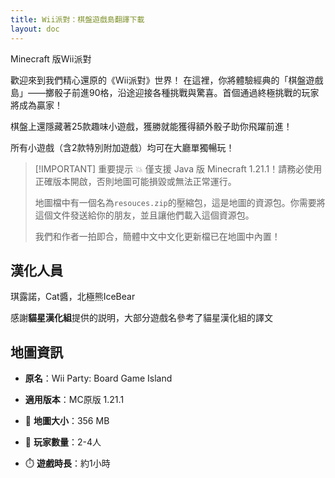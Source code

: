 ```yaml
---
title: Wii派對：棋盤遊戲島翻譯下載
layout: doc
---
```


Minecraft 版Wii派對

歡迎來到我們精心還原的《Wii派對》世界！
在這裡，你將體驗經典的「棋盤遊戲島」——擲骰子前進90格，沿途迎接各種挑戰與驚喜。首個通過終極挑戰的玩家將成為贏家！

棋盤上還隱藏著25款趣味小遊戲，獲勝就能獲得額外骰子助你飛躍前進！

所有小遊戲（含2款特別附加遊戲）均可在大廳單獨暢玩！

> [!IMPORTANT] 重要提示
> 💥 僅支援 Java 版 Minecraft 1.21.1！請務必使用正確版本開啟，否則地圖可能損毀或無法正常運行。
>
> 地圖檔中有一個名為`resouces.zip`的壓縮包，這是地圖的資源包。你需要將這個文件發送給你的朋友，並且讓他們載入這個資源包。
>
> 我們和作者一拍即合，簡體中文中文化更新檔已在地圖中內置！

<DownloadLinks :methods="[
  { id: 'mapdl', text: '下載地圖和翻譯', icon: '/imgs/svg/curseforge.svg', link: 'https://www.curseforge.com/minecraft/worlds/wii-party-in-mc/files/all' },
  { id: 'planetminecraft', text: '地圖原帖', icon: '/imgs/svg/curseforge.svg', link: 'https://www.curseforge.com/minecraft/worlds/wii-party-in-mc' }
]" />

## 漢化人員

琪露諾，Cat醬，北極熊IceBear

感謝**貓星漢化組**提供的説明，大部分遊戲名參考了貓星漢化組的譯文

## 地圖資訊

- **原名**：Wii Party: Board Game Island
- **適用版本**：MC原版 1.21.1

- 📂 **地圖大小**：356 MB
- 🧠 **玩家數量**：2-4人
- ⏱️ **遊戲時長**：約1小時

<DocSupport />
